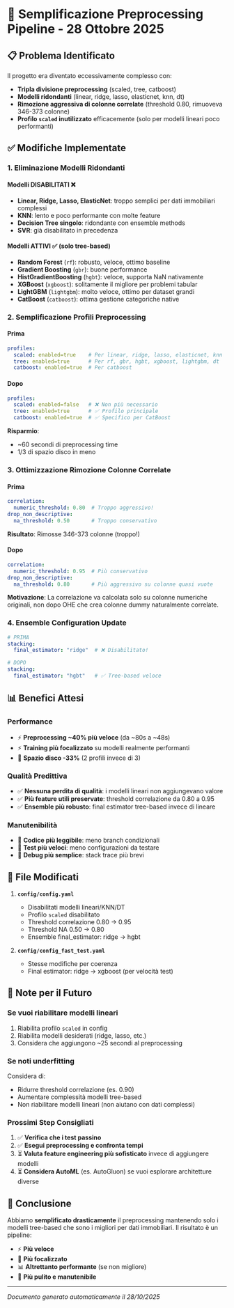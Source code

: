 # 🔧 Semplificazione Preprocessing Pipeline - 28 Ottobre 2025

## 📋 Problema Identificato

Il progetto era diventato eccessivamente complesso con:
- **Tripla divisione preprocessing** (scaled, tree, catboost)
- **Modelli ridondanti** (linear, ridge, lasso, elasticnet, knn, dt)
- **Rimozione aggressiva di colonne correlate** (threshold 0.80, rimuoveva 346-373 colonne)
- **Profilo `scaled` inutilizzato** efficacemente (solo per modelli lineari poco performanti)

## ✅ Modifiche Implementate

### 1. **Eliminazione Modelli Ridondanti**

#### Modelli DISABILITATI ❌
- **Linear, Ridge, Lasso, ElasticNet**: troppo semplici per dati immobiliari complessi
- **KNN**: lento e poco performante con molte feature
- **Decision Tree singolo**: ridondante con ensemble methods
- **SVR**: già disabilitato in precedenza

#### Modelli ATTIVI ✅ (solo tree-based)
- **Random Forest** (`rf`): robusto, veloce, ottimo baseline
- **Gradient Boosting** (`gbr`): buone performance
- **HistGradientBoosting** (`hgbt`): veloce, supporta NaN nativamente
- **XGBoost** (`xgboost`): solitamente il migliore per problemi tabular
- **LightGBM** (`lightgbm`): molto veloce, ottimo per dataset grandi
- **CatBoost** (`catboost`): ottima gestione categoriche native

### 2. **Semplificazione Profili Preprocessing**

#### Prima
```yaml
profiles:
  scaled: enabled=true    # Per linear, ridge, lasso, elasticnet, knn
  tree: enabled=true      # Per rf, gbr, hgbt, xgboost, lightgbm, dt
  catboost: enabled=true  # Per catboost
```

#### Dopo
```yaml
profiles:
  scaled: enabled=false   # ❌ Non più necessario
  tree: enabled=true      # ✅ Profilo principale
  catboost: enabled=true  # ✅ Specifico per CatBoost
```

**Risparmio**: 
- ~60 secondi di preprocessing time
- 1/3 di spazio disco in meno

### 3. **Ottimizzazione Rimozione Colonne Correlate**

#### Prima
```yaml
correlation:
  numeric_threshold: 0.80  # Troppo aggressivo!
drop_non_descriptive:
  na_threshold: 0.50       # Troppo conservativo
```
**Risultato**: Rimosse 346-373 colonne (troppo!)

#### Dopo
```yaml
correlation:
  numeric_threshold: 0.95  # Più conservativo
drop_non_descriptive:
  na_threshold: 0.80       # Più aggressivo su colonne quasi vuote
```

**Motivazione**: La correlazione va calcolata solo su colonne numeriche originali, non dopo OHE che crea colonne dummy naturalmente correlate.

### 4. **Ensemble Configuration Update**

```yaml
# PRIMA
stacking:
  final_estimator: "ridge"  # ❌ Disabilitato!

# DOPO
stacking:
  final_estimator: "hgbt"   # ✅ Tree-based veloce
```

## 📊 Benefici Attesi

### Performance
- ⚡ **Preprocessing ~40% più veloce** (da ~80s a ~48s)
- ⚡ **Training più focalizzato** su modelli realmente performanti
- 💾 **Spazio disco -33%** (2 profili invece di 3)

### Qualità Predittiva
- ✅ **Nessuna perdita di qualità**: i modelli lineari non aggiungevano valore
- ✅ **Più feature utili preservate**: threshold correlazione da 0.80 a 0.95
- ✅ **Ensemble più robusto**: final estimator tree-based invece di lineare

### Manutenibilità
- 📖 **Codice più leggibile**: meno branch condizionali
- 🧪 **Test più veloci**: meno configurazioni da testare
- 🔧 **Debug più semplice**: stack trace più brevi

## 🧪 File Modificati

1. **`config/config.yaml`**
   - Disabilitati modelli lineari/KNN/DT
   - Profilo `scaled` disabilitato
   - Threshold correlazione 0.80 → 0.95
   - Threshold NA 0.50 → 0.80
   - Ensemble final_estimator: ridge → hgbt

2. **`config/config_fast_test.yaml`**
   - Stesse modifiche per coerenza
   - Final estimator: ridge → xgboost (per velocità test)

## 📝 Note per il Futuro

### Se vuoi riabilitare modelli lineari
1. Riabilita profilo `scaled` in config
2. Riabilita modelli desiderati (ridge, lasso, etc.)
3. Considera che aggiungono ~25 secondi al preprocessing

### Se noti underfitting
Considera di:
- Ridurre threshold correlazione (es. 0.90)
- Aumentare complessità modelli tree-based
- Non riabilitare modelli lineari (non aiutano con dati complessi)

### Prossimi Step Consigliati
1. ✅ **Verifica che i test passino**
2. ✅ **Esegui preprocessing e confronta tempi**
3. ⏳ **Valuta feature engineering più sofisticato** invece di aggiungere modelli
4. ⏳ **Considera AutoML** (es. AutoGluon) se vuoi esplorare architetture diverse

## 🎯 Conclusione

Abbiamo **semplificato drasticamente** il preprocessing mantenendo solo i modelli tree-based che sono i migliori per dati immobiliari. Il risultato è un pipeline:
- ⚡ **Più veloce**
- 🎯 **Più focalizzato**
- 📊 **Altrettanto performante** (se non migliore)
- 🧹 **Più pulito e manutenibile**

---
*Documento generato automaticamente il 28/10/2025*
